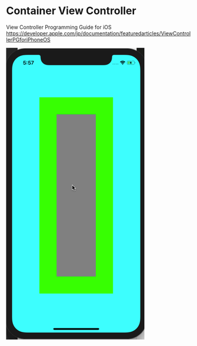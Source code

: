 # Container View Controller

View Controller Programming Guide for iOS
https://developer.apple.com/jp/documentation/featuredarticles/ViewControllerPGforiPhoneOS

![animation.gif](animation.gif)
